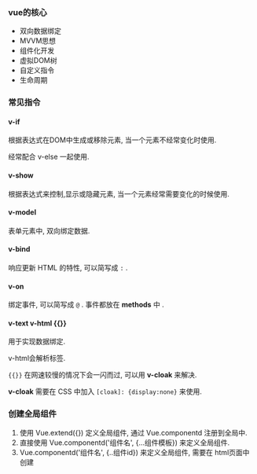 ### vue的核心

- 双向数据绑定
- MVVM思想
- 组件化开发
- 虚拟DOM树
- 自定义指令
- 生命周期

### 常见指令

#### v-if

根据表达式在DOM中生成或移除元素, 当一个元素不经常变化时使用.

经常配合 v-else 一起使用.

#### v-show

根据表达式来控制,显示或隐藏元素, 当一个元素经常需要变化的时候使用.

#### v-model

表单元素中, 双向绑定数据.

#### v-bind

响应更新 HTML 的特性, 可以简写成 `:` .

#### v-on

绑定事件, 可以简写成 `@` . 事件都放在 **methods** 中 .

#### v-text v-html {{}}

用于实现数据绑定.

v-html会解析标签.

`{{}}` 在网速较慢的情况下会一闪而过, 可以用 **v-cloak** 来解决.

**v-cloak** 需要在 CSS 中加入 `[cloak]: {display:none}` 来使用.

### 创建全局组件

1. 使用 Vue.extend({}) 定义全局组件, 通过 Vue.componentd 注册到全局中.
2. 直接使用 Vue.componentd('组件名', {...组件模板}) 来定义全局组件.
3.  Vue.componentd('组件名', {..组件id}) 来定义全局组件, 需要在 html页面中创建 <template> 标签, 并指定 id, 多个元素需要先用一个大容器包裹.

### 如何发起请求

vue-resource.

现在常用vue2.0版本, 我们用官方推荐的 axios, 如果要发起跨域请求的话, 会使用第三方包, 如 jsonp.

### 什么是路由

官方提供 vue-router 插件

通过 `#` 哈希值, 来切换当前页面里的组件.

在组件中引入 <router-view> 标签.

### 什么是 vuex

是一个数据仓库, 通过 `state` 来存储页面中的数据, 而且提供了`motation` 方法来处理异步事件, `motation` 来处理同步事件.

### 双向数据绑定原理

通过ES5的语法 `Object.defineProperty` 来劫持每个属性的 `getter` 和 `setter` .